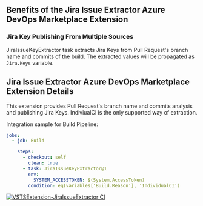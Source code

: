## Benefits of the Jira Issue Extractor Azure DevOps Marketplace Extension

### Jira Key Publishing From Multiple Sources

JiraIssueKeyExtractor task extracts Jira Keys from Pull Request's branch name and commits of the build. The extracted
values will be propagated as `Jira.Keys` variable.

## Jira Issue Extractor Azure DevOps Marketplace Extension Details

This extension provides Pull Request's branch name and commits analysis and publishing Jira Keys. IndiviualCI is the
only supported way of extraction.

Integration sample for Build Pipeline:

```yaml
jobs:
  - job: Build

    steps:
      - checkout: self
        clean: true
      - task: JiraIssueKeyExtractor@1
        env:
          SYSTEM_ACCESSTOKEN: $(System.AccessToken)
        condition: eq(variables['Build.Reason'], 'IndividualCI')
```

[![VSTSExtension-JiraIssueExtractor CI](https://github.com/shark300/VSTSExtension-JiraIssueExtractor/actions/workflows/ci.yml/badge.svg)](https://github.com/shark300/VSTSExtension-JiraIssueExtractor/actions/workflows/ci.yml)
